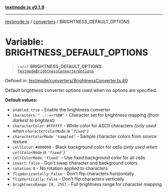 [**textmode.js v0.1.9**](../../../../README.md)

***

[textmode.js](../../../../README.md) / [converters](../README.md) / BRIGHTNESS\_DEFAULT\_OPTIONS

# Variable: BRIGHTNESS\_DEFAULT\_OPTIONS

> `const` **BRIGHTNESS\_DEFAULT\_OPTIONS**: [`TextmodeBrightnessConverterOptions`](../interfaces/TextmodeBrightnessConverterOptions.md)

Defined in: [textmode/converters/BrightnessConverter.ts:40](https://github.com/humanbydefinition/textmode.js-dev/blob/02f2317592c96b7b0129f0da9a382c12c28ad890/src/textmode/converters/BrightnessConverter.ts#L40)

Default brightness converter options used when no options are specified.

**Default values:**
- `enabled`: `true` - Enable the brightness converter
- `characters`: `" .:-=+*%@#"` - Character set for brightness mapping *(from darkest to brightest)*
- `characterColor`: `#FFFFFF` - White color for ASCII characters *(only used when `characterColorMode` is `'fixed'`)*
- `characterColorMode`: `'sampled'` - Sample character colors from source texture
- `cellColor`: `#000000` - Black background color for cells *(only used when `cellColorMode` is `'fixed'`)*
- `cellColorMode`: `'fixed'` - Use fixed background color for all cells
- `invert`: `false` - Don't swap character and background colors
- `rotation`: `0` - No rotation applied to characters
- `flipHorizontally`: `false` - Don't flip characters horizontally
- `flipVertically`: `false` - Don't flip characters vertically
- `brightnessRange`: `[0, 255]` - Full brightness range for character mapping
